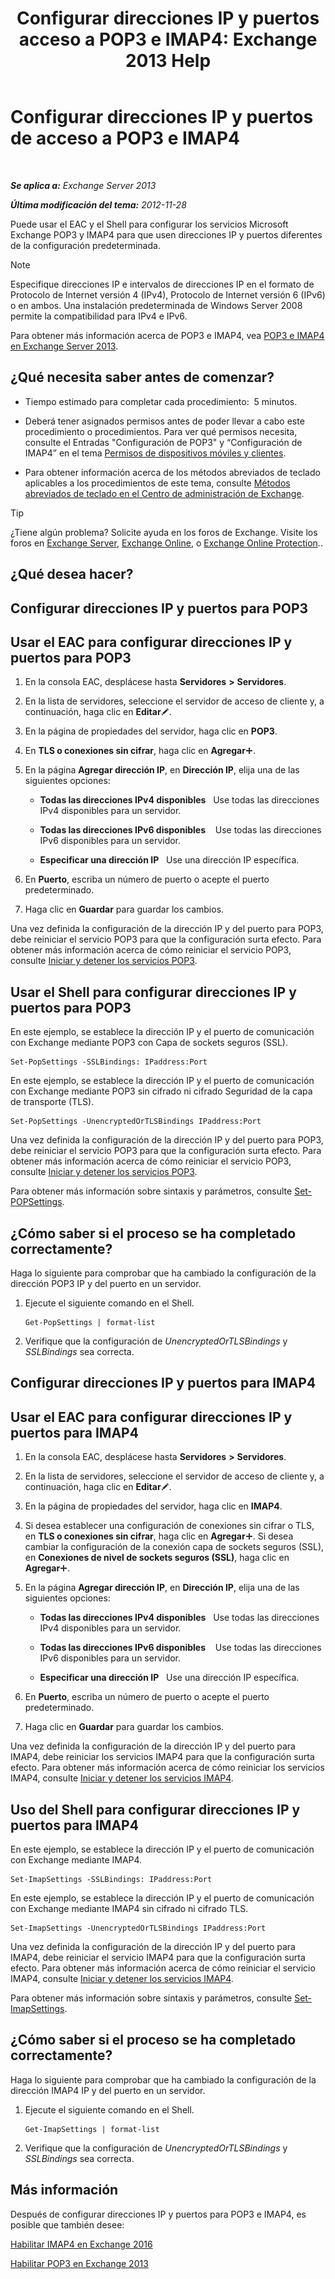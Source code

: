 ﻿---
title: 'Configurar direcciones IP y puertos acceso a POP3 e IMAP4: Exchange 2013 Help'
TOCTitle: Configurar direcciones IP y puertos de acceso a POP3 e IMAP4
ms:assetid: 8292747b-6626-4d7f-ba73-1e17f5d99fa4
ms:mtpsurl: https://technet.microsoft.com/es-es/library/Bb123530(v=EXCHG.150)
ms:contentKeyID: 50556837
ms.date: 04/23/2018
mtps_version: v=EXCHG.150
ms.translationtype: HT
---

# Configurar direcciones IP y puertos de acceso a POP3 e IMAP4

 

_**Se aplica a:** Exchange Server 2013_

_**Última modificación del tema:** 2012-11-28_

Puede usar el EAC y el Shell para configurar los servicios Microsoft Exchange POP3 y IMAP4 para que usen direcciones IP y puertos diferentes de la configuración predeterminada.


> [!NOTE]
> Especifique direcciones IP e intervalos de direcciones IP en el formato de Protocolo de Internet versión 4 (IPv4), Protocolo de Internet versión 6 (IPv6) o en ambos. Una instalación predeterminada de Windows Server 2008 permite la compatibilidad para IPv4 e IPv6.



Para obtener más información acerca de POP3 e IMAP4, vea [POP3 e IMAP4 en Exchange Server 2013](pop3-and-imap4-in-exchange-server-2013-exchange-2013-help.md).

## ¿Qué necesita saber antes de comenzar?

  - Tiempo estimado para completar cada procedimiento:  5 minutos.

  - Deberá tener asignados permisos antes de poder llevar a cabo este procedimiento o procedimientos. Para ver qué permisos necesita, consulte el Entradas "Configuración de POP3" y “Configuración de IMAP4” en el tema [Permisos de dispositivos móviles y clientes](clients-and-mobile-devices-permissions-exchange-2013-help.md).

  - Para obtener información acerca de los métodos abreviados de teclado aplicables a los procedimientos de este tema, consulte [Métodos abreviados de teclado en el Centro de administración de Exchange](keyboard-shortcuts-in-the-exchange-admin-center-exchange-online-protection-help.md).


> [!TIP]
> ¿Tiene algún problema? Solicite ayuda en los foros de Exchange. Visite los foros en <A href="https://go.microsoft.com/fwlink/p/?linkid=60612">Exchange Server</A>, <A href="https://go.microsoft.com/fwlink/p/?linkid=267542">Exchange Online</A>, o <A href="https://go.microsoft.com/fwlink/p/?linkid=285351">Exchange Online Protection</A>..



## ¿Qué desea hacer?

## Configurar direcciones IP y puertos para POP3

## Usar el EAC para configurar direcciones IP y puertos para POP3

1.  En la consola EAC, desplácese hasta **Servidores** **\>** **Servidores**.

2.  En la lista de servidores, seleccione el servidor de acceso de cliente y, a continuación, haga clic en **Editar**![Icono Editar](images/Bb124582.6f53ccb2-1f13-4c02-bea0-30690e6ea71d(EXCHG.150).gif "Icono Editar").

3.  En la página de propiedades del servidor, haga clic en **POP3**.

4.  En **TLS o conexiones sin cifrar**, haga clic en **Agregar**![Agregar icono](images/JJ218640.c1e75329-d6d7-4073-a27d-498590bbb558(EXCHG.150).gif "Agregar icono").

5.  En la página **Agregar dirección IP**, en **Dirección IP**, elija una de las siguientes opciones:
    
      - **Todas las direcciones IPv4 disponibles**   Use todas las direcciones IPv4 disponibles para un servidor.
    
      - **Todas las direcciones IPv6 disponibles**    Use todas las direcciones IPv6 disponibles para un servidor.
    
      - **Especificar una dirección IP**   Use una dirección IP específica.

6.  En **Puerto**, escriba un número de puerto o acepte el puerto predeterminado.

7.  Haga clic en **Guardar** para guardar los cambios.

Una vez definida la configuración de la dirección IP y del puerto para POP3, debe reiniciar el servicio POP3 para que la configuración surta efecto. Para obtener más información acerca de cómo reiniciar el servicio POP3, consulte [Iniciar y detener los servicios POP3](start-and-stop-the-pop3-services-exchange-2013-help.md).

## Usar el Shell para configurar direcciones IP y puertos para POP3

En este ejemplo, se establece la dirección IP y el puerto de comunicación con Exchange mediante POP3 con Capa de sockets seguros (SSL).

    Set-PopSettings -SSLBindings: IPaddress:Port

En este ejemplo, se establece la dirección IP y el puerto de comunicación con Exchange mediante POP3 sin cifrado ni cifrado Seguridad de la capa de transporte (TLS).

    Set-PopSettings -UnencryptedOrTLSBindings IPaddress:Port

Una vez definida la configuración de la dirección IP y del puerto para POP3, debe reiniciar el servicio POP3 para que la configuración surta efecto. Para obtener más información acerca de cómo reiniciar el servicio POP3, consulte [Iniciar y detener los servicios POP3](start-and-stop-the-pop3-services-exchange-2013-help.md).

Para obtener más información sobre sintaxis y parámetros, consulte [Set-POPSettings](https://technet.microsoft.com/es-es/library/aa997154\(v=exchg.150\)).

## ¿Cómo saber si el proceso se ha completado correctamente?

Haga lo siguiente para comprobar que ha cambiado la configuración de la dirección POP3 IP y del puerto en un servidor.

1.  Ejecute el siguiente comando en el Shell.
    
        Get-PopSettings | format-list

2.  Verifique que la configuración de *UnencryptedOrTLSBindings* y *SSLBindings* sea correcta.

## Configurar direcciones IP y puertos para IMAP4

## Usar el EAC para configurar direcciones IP y puertos para IMAP4

1.  En la consola EAC, desplácese hasta **Servidores** **\>** **Servidores**.

2.  En la lista de servidores, seleccione el servidor de acceso de cliente y, a continuación, haga clic en **Editar**![Icono Editar](images/Bb124582.6f53ccb2-1f13-4c02-bea0-30690e6ea71d(EXCHG.150).gif "Icono Editar").

3.  En la página de propiedades del servidor, haga clic en **IMAP4**.

4.  Si desea establecer una configuración de conexiones sin cifrar o TLS, en **TLS o conexiones sin cifrar**, haga clic en **Agregar**![Agregar icono](images/JJ218640.c1e75329-d6d7-4073-a27d-498590bbb558(EXCHG.150).gif "Agregar icono"). Si desea cambiar la configuración de la conexión capa de sockets seguros (SSL), en **Conexiones de nivel de sockets seguros (SSL)**, haga clic en **Agregar**![Agregar icono](images/JJ218640.c1e75329-d6d7-4073-a27d-498590bbb558(EXCHG.150).gif "Agregar icono").

5.  En la página **Agregar dirección IP**, en **Dirección IP**, elija una de las siguientes opciones:
    
      - **Todas las direcciones IPv4 disponibles**   Use todas las direcciones IPv4 disponibles para un servidor.
    
      - **Todas las direcciones IPv6 disponibles**    Use todas las direcciones IPv6 disponibles para un servidor.
    
      - **Especificar una dirección IP**   Use una dirección IP específica.

6.  En **Puerto**, escriba un número de puerto o acepte el puerto predeterminado.

7.  Haga clic en **Guardar** para guardar los cambios.

Una vez definida la configuración de la dirección IP y del puerto para IMAP4, debe reiniciar los servicios IMAP4 para que la configuración surta efecto. Para obtener más información acerca de cómo reiniciar los servicios IMAP4, consulte [Iniciar y detener los servicios IMAP4](start-and-stop-the-imap4-services-exchange-2013-help.md).

## Uso del Shell para configurar direcciones IP y puertos para IMAP4

En este ejemplo, se establece la dirección IP y el puerto de comunicación con Exchange mediante IMAP4.

    Set-ImapSettings -SSLBindings: IPaddress:Port

En este ejemplo, se establece la dirección IP y el puerto de comunicación con Exchange mediante IMAP4 sin cifrado ni cifrado TLS.

    Set-ImapSettings -UnencryptedOrTLSBindings IPaddress:Port 

Una vez definida la configuración de la dirección IP y del puerto para IMAP4, debe reiniciar el servicio IMAP4 para que la configuración surta efecto. Para obtener más información acerca de cómo reiniciar el servicio IMAP4, consulte [Iniciar y detener los servicios IMAP4](start-and-stop-the-imap4-services-exchange-2013-help.md).

Para obtener más información sobre sintaxis y parámetros, consulte [Set-ImapSettings](https://technet.microsoft.com/es-es/library/aa998252\(v=exchg.150\)).

## ¿Cómo saber si el proceso se ha completado correctamente?

Haga lo siguiente para comprobar que ha cambiado la configuración de la dirección IMAP4 IP y del puerto en un servidor.

1.  Ejecute el siguiente comando en el Shell.
    
        Get-ImapSettings | format-list

2.  Verifique que la configuración de *UnencryptedOrTLSBindings* y *SSLBindings* sea correcta.

## Más información

Después de configurar direcciones IP y puertos para POP3 e IMAP4, es posible que también desee:

[Habilitar IMAP4 en Exchange 2016](enable-imap4-in-exchange-2013-exchange-2013-help.md)

[Habilitar POP3 en Exchange 2013](enable-pop3-in-exchange-2013-exchange-2013-help.md)


